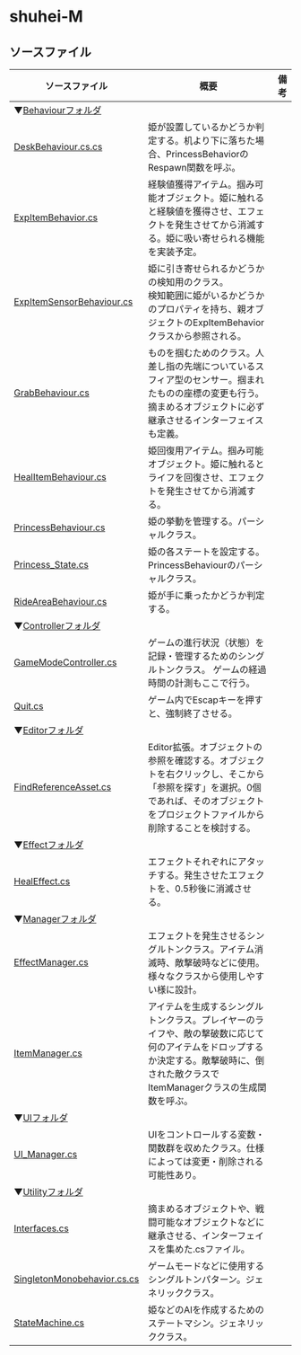 # shuhei-M
  

  
## ソースファイル
| ソースファイル | 概要 | 備考 |
| --- | --- | --- |
| ▼[Behaviourフォルダ](https://github.com/shuhei-M/Shugo_Wars/blob/main/VR_Shugo_Wars/Assets/Scripts/Behaviour) |  |  |
| [DeskBehaviour.cs.cs](https://github.com/shuhei-M/Shugo_Wars/blob/main/VR_Shugo_Wars/Assets/Scripts/Behaviour/DeskBehaviour.cs) | 姫が設置しているかどうか判定する。机より下に落ちた場合、PrincessBehaviorのRespawn関数を呼ぶ。 |  |
| [ExpItemBehavior.cs](https://github.com/shuhei-M/Shugo_Wars/blob/main/VR_Shugo_Wars/Assets/Scripts/Behaviour/ExpItemBehavior.cs) | 経験値獲得アイテム。掴み可能オブジェクト。姫に触れると経験値を獲得させ、エフェクトを発生させてから消滅する。姫に吸い寄せられる機能を実装予定。 |  |
| [ExpItemSensorBehaviour.cs](https://github.com/shuhei-M/Shugo_Wars/blob/main/VR_Shugo_Wars/Assets/Scripts/Behaviour/ExpItemSensorBehaviour.cs) | 姫に引き寄せられるかどうかの検知用のクラス。<br>検知範囲に姫がいるかどうかのプロパティを持ち、親オブジェクトのExpItemBehaviorクラスから参照される。 |  |
| [GrabBehaviour.cs](https://github.com/shuhei-M/Shugo_Wars/blob/main/VR_Shugo_Wars/Assets/Scripts/Behaviour/GrabBehaviour.cs) | ものを掴むためのクラス。人差し指の先端についているスフィア型のセンサー。掴まれたものの座標の変更も行う。  摘まめるオブジェクトに必ず継承させるインターフェイスも定義。 |  |
| [HealItemBehaviour.cs](https://github.com/shuhei-M/Shugo_Wars/blob/main/VR_Shugo_Wars/Assets/Scripts/Behaviour/HealItemBehaviour.cs) | 姫回復用アイテム。掴み可能オブジェクト。姫に触れるとライフを回復させ、エフェクトを発生させてから消滅する。 |  |
| [PrincessBehaviour.cs](https://github.com/shuhei-M/Shugo_Wars/blob/main/VR_Shugo_Wars/Assets/Scripts/Behaviour/PrincessBehaviour.cs) | 姫の挙動を管理する。パーシャルクラス。 |  |
| [Princess_State.cs](https://github.com/shuhei-M/Shugo_Wars/blob/main/VR_Shugo_Wars/Assets/Scripts/Behaviour/Princess_State.cs) | 姫の各ステートを設定する。PrincessBehaviourのパーシャルクラス。|  |
| [RideAreaBehaviour.cs](https://github.com/shuhei-M/Shugo_Wars/blob/main/VR_Shugo_Wars/Assets/Scripts/Behaviour/RideAreaBehaviour.cs) | 姫が手に乗ったかどうか判定する。 |  |
| ▼[Controllerフォルダ](https://github.com/shuhei-M/Shugo_Wars/tree/main/VR_Shugo_Wars/Assets/Scripts/Controller) |  |  |
| [GameModeController.cs](https://github.com/shuhei-M/Shugo_Wars/blob/main/VR_Shugo_Wars/Assets/Scripts/Controller/GameModeController.cs) | ゲームの進行状況（状態）を記録・管理するためのシングルトンクラス。  ゲームの経過時間の計測もここで行う。 |  |
| [Quit.cs](https://github.com/shuhei-M/Shugo_Wars/blob/main/VR_Shugo_Wars/Assets/Scripts/Controller/Quit.cs) | ゲーム内でEscapキーを押すと、強制終了させる。 |  |
| ▼[Editorフォルダ](https://github.com/shuhei-M/Shugo_Wars/blob/main/VR_Shugo_Wars/Assets/Scripts/Editor) |  |  |
| [FindReferenceAsset.cs](https://github.com/shuhei-M/Shugo_Wars/blob/main/VR_Shugo_Wars/Assets/Scripts/Editor/FindReferenceAsset.cs) | Editor拡張。オブジェクトの参照を確認する。オブジェクトを右クリックし、そこから「参照を探す」を選択。0個であれば、そのオブジェクトをプロジェクトファイルから削除することを検討する。 |  |
| ▼[Effectフォルダ](https://github.com/shuhei-M/Shugo_Wars/tree/main/VR_Shugo_Wars/Assets/Scripts/Effect) |  |  |
| [HealEffect.cs](https://github.com/shuhei-M/Shugo_Wars/blob/main/VR_Shugo_Wars/Assets/Scripts/Effect/HealEffect.cs) | エフェクトそれぞれにアタッチする。発生させたエフェクトを、0.5秒後に消滅させる。 |  |
| ▼[Managerフォルダ](https://github.com/shuhei-M/Shugo_Wars/tree/main/VR_Shugo_Wars/Assets/Scripts/Manager) |  |  |
| [EffectManager.cs](https://github.com/shuhei-M/Shugo_Wars/tree/main/VR_Shugo_Wars/Assets/Scripts/Manager/EffectManager.cs) | エフェクトを発生させるシングルトンクラス。アイテム消滅時、敵撃破時などに使用。様々なクラスから使用しやすい様に設計。 |  |
| [ItemManager.cs](https://github.com/shuhei-M/Shugo_Wars/tree/main/VR_Shugo_Wars/Assets/Scripts/Manager/ItemManager.cs) | アイテムを生成するシングルトンクラス。プレイヤーのライフや、敵の撃破数に応じて何のアイテムをドロップするか決定する。敵撃破時に、倒された敵クラスでItemManagerクラスの生成関数を呼ぶ。 |  |
| ▼[UIフォルダ](https://github.com/shuhei-M/Shugo_Wars/tree/main/VR_Shugo_Wars/Assets/Scripts/UI) |  |  |
| [UI_Manager.cs](https://github.com/shuhei-M/Shugo_Wars/blob/main/VR_Shugo_Wars/Assets/Scripts/UI/UI_Manager.cs) | UIをコントロールする変数・関数群を収めたクラス。仕様によっては変更・削除される可能性あり。 |  |
| ▼[Utilityフォルダ](https://github.com/shuhei-M/Shugo_Wars/tree/main/VR_Shugo_Wars/Assets/Scripts/Utility) |  |  |
| [Interfaces.cs](https://github.com/shuhei-M/Shugo_Wars/blob/main/VR_Shugo_Wars/Assets/Scripts/Utility/Interfaces.cs) | 摘まめるオブジェクトや、戦闘可能なオブジェクトなどに継承させる、インターフェイスを集めた.csファイル。 |  |
| [SingletonMonobehavior.cs.cs](https://github.com/shuhei-M/Shugo_Wars/blob/main/VR_Shugo_Wars/Assets/Scripts/Utility/SingletonMonobehavior.cs) | ゲームモードなどに使用するシングルトンパターン。ジェネリッククラス。 |  |
| [StateMachine.cs](https://github.com/shuhei-M/Shugo_Wars/blob/main/VR_Shugo_Wars/Assets/Scripts/Utility/StateMachine.cs) | 姫などのAIを作成するためのステートマシン。ジェネリッククラス。 |  |

<!-- 
| [.cs]() |  |
| [ソースファイル名](プロジェクトに保存されているファイル名) | 説明文 |
上の文を4行目以降にコピペしてもらって内容書き換えれば表になります
↓例
| [PrincessBehaviour.cs](https://github.com/shuhei-M/Shugo_Wars/blob/main/VR_Shugo_Wars/Assets/Scripts/Behaviour/PrincessBehaviour.cs) | 姫の挙動を管理する。 |
====================================================================
-->
